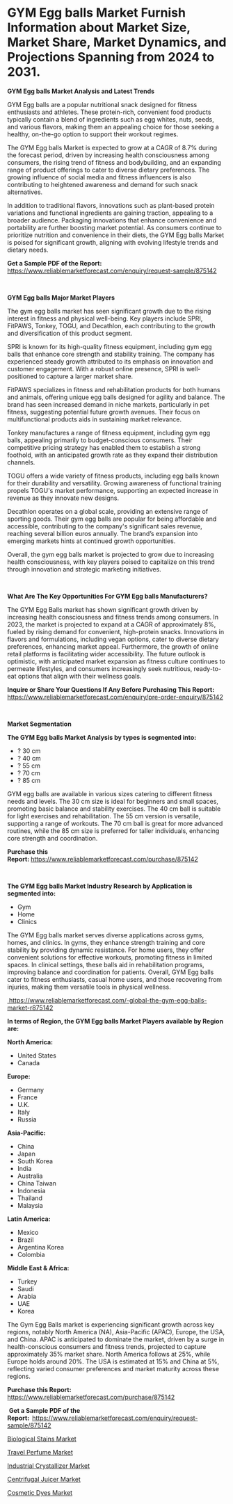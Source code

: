 <p><h1>GYM Egg balls Market Furnish Information about Market Size, Market Share, Market Dynamics, and Projections Spanning from 2024 to 2031.</h1></p><p><strong>GYM Egg balls Market Analysis and Latest Trends</strong></p>
<p><p>GYM Egg balls are a popular nutritional snack designed for fitness enthusiasts and athletes. These protein-rich, convenient food products typically contain a blend of ingredients such as egg whites, nuts, seeds, and various flavors, making them an appealing choice for those seeking a healthy, on-the-go option to support their workout regimes.</p><p>The GYM Egg balls Market is expected to grow at a CAGR of 8.7% during the forecast period, driven by increasing health consciousness among consumers, the rising trend of fitness and bodybuilding, and an expanding range of product offerings to cater to diverse dietary preferences. The growing influence of social media and fitness influencers is also contributing to heightened awareness and demand for such snack alternatives.</p><p>In addition to traditional flavors, innovations such as plant-based protein variations and functional ingredients are gaining traction, appealing to a broader audience. Packaging innovations that enhance convenience and portability are further boosting market potential. As consumers continue to prioritize nutrition and convenience in their diets, the GYM Egg balls Market is poised for significant growth, aligning with evolving lifestyle trends and dietary needs.</p></p>
<p><strong>Get a Sample PDF of the Report:&nbsp;</strong> <a href="https://www.reliablemarketforecast.com/enquiry/request-sample/875142">https://www.reliablemarketforecast.com/enquiry/request-sample/875142</a></p>
<p>&nbsp;</p>
<p><strong>GYM Egg balls Major Market Players</strong></p>
<p><p>The gym egg balls market has seen significant growth due to the rising interest in fitness and physical well-being. Key players include SPRI, FitPAWS, Tonkey, TOGU, and Decathlon, each contributing to the growth and diversification of this product segment.</p><p>SPRI is known for its high-quality fitness equipment, including gym egg balls that enhance core strength and stability training. The company has experienced steady growth attributed to its emphasis on innovation and customer engagement. With a robust online presence, SPRI is well-positioned to capture a larger market share.</p><p>FitPAWS specializes in fitness and rehabilitation products for both humans and animals, offering unique egg balls designed for agility and balance. The brand has seen increased demand in niche markets, particularly in pet fitness, suggesting potential future growth avenues. Their focus on multifunctional products aids in sustaining market relevance.</p><p>Tonkey manufactures a range of fitness equipment, including gym egg balls, appealing primarily to budget-conscious consumers. Their competitive pricing strategy has enabled them to establish a strong foothold, with an anticipated growth rate as they expand their distribution channels.</p><p>TOGU offers a wide variety of fitness products, including egg balls known for their durability and versatility. Growing awareness of functional training propels TOGU's market performance, supporting an expected increase in revenue as they innovate new designs.</p><p>Decathlon operates on a global scale, providing an extensive range of sporting goods. Their gym egg balls are popular for being affordable and accessible, contributing to the company's significant sales revenue, reaching several billion euros annually. The brand’s expansion into emerging markets hints at continued growth opportunities.</p><p>Overall, the gym egg balls market is projected to grow due to increasing health consciousness, with key players poised to capitalize on this trend through innovation and strategic marketing initiatives.</p></p>
<p>&nbsp;</p>
<p><strong>What Are The Key Opportunities For GYM Egg balls Manufacturers?</strong></p>
<p><p>The GYM Egg Balls market has shown significant growth driven by increasing health consciousness and fitness trends among consumers. In 2023, the market is projected to expand at a CAGR of approximately 8%, fueled by rising demand for convenient, high-protein snacks. Innovations in flavors and formulations, including vegan options, cater to diverse dietary preferences, enhancing market appeal. Furthermore, the growth of online retail platforms is facilitating wider accessibility. The future outlook is optimistic, with anticipated market expansion as fitness culture continues to permeate lifestyles, and consumers increasingly seek nutritious, ready-to-eat options that align with their wellness goals.</p></p>
<p><strong>Inquire or Share Your Questions If Any Before Purchasing This Report:</strong> <a href="https://www.reliablemarketforecast.com/enquiry/pre-order-enquiry/875142">https://www.reliablemarketforecast.com/enquiry/pre-order-enquiry/875142</a></p>
<p>&nbsp;</p>
<p><strong>Market Segmentation</strong></p>
<p><strong>The GYM Egg balls Market Analysis by types is segmented into:</strong></p>
<p><ul><li>? 30 cm</li><li>? 40 cm</li><li>? 55 cm</li><li>? 70 cm</li><li>? 85 cm</li></ul></p>
<p><p>GYM egg balls are available in various sizes catering to different fitness needs and levels. The 30 cm size is ideal for beginners and small spaces, promoting basic balance and stability exercises. The 40 cm ball is suitable for light exercises and rehabilitation. The 55 cm version is versatile, supporting a range of workouts. The 70 cm ball is great for more advanced routines, while the 85 cm size is preferred for taller individuals, enhancing core strength and coordination.</p></p>
<p><strong>Purchase this Report:&nbsp;</strong><a href="https://www.reliablemarketforecast.com/purchase/875142">https://www.reliablemarketforecast.com/purchase/875142</a></p>
<p>&nbsp;</p>
<p><strong>The GYM Egg balls Market Industry Research by Application is segmented into:</strong></p>
<p><ul><li>Gym</li><li>Home</li><li>Clinics</li></ul></p>
<p><p>The GYM Egg balls market serves diverse applications across gyms, homes, and clinics. In gyms, they enhance strength training and core stability by providing dynamic resistance. For home users, they offer convenient solutions for effective workouts, promoting fitness in limited spaces. In clinical settings, these balls aid in rehabilitation programs, improving balance and coordination for patients. Overall, GYM Egg balls cater to fitness enthusiasts, casual home users, and those recovering from injuries, making them versatile tools in physical wellness.</p></p>
<p><a href="https://www.reliablemarketforecast.com/-global-the-gym-egg-balls-market-r875142">&nbsp;https://www.reliablemarketforecast.com/-global-the-gym-egg-balls-market-r875142</a></p>
<p><strong>In terms of Region, the GYM Egg balls Market Players available by Region are:</strong></p>
<p>
    <p> <strong> North America: </strong>
        <ul>
            <li>United States</li>
            <li>Canada</li>
        </ul>
        </p> 
    <p> <strong> Europe: </strong>
        <ul>
            <li>Germany</li>
            <li>France</li>
            <li>U.K.</li>
            <li>Italy</li>
            <li>Russia</li>
        </ul>
        </p> 
    <p> <strong> Asia-Pacific: </strong>
        <ul>
            <li>China</li>
            <li>Japan</li>
            <li>South Korea</li>
            <li>India</li>
            <li>Australia</li>
            <li>China Taiwan</li>
            <li>Indonesia</li>
            <li>Thailand</li>
            <li>Malaysia</li>
        </ul>
        </p> 
    <p> <strong> Latin America: </strong>
        <ul>
            <li>Mexico</li>
            <li>Brazil</li>
            <li>Argentina Korea</li>
            <li>Colombia</li>
        </ul>
        </p> 
    <p> <strong> Middle East & Africa: </strong>
        <ul>
            <li>Turkey</li>
            <li>Saudi</li>
            <li>Arabia</li>
            <li>UAE</li>
            <li>Korea</li>
        </ul>
    </p>
    </p>
<p><p>The Gym Egg Balls market is experiencing significant growth across key regions, notably North America (NA), Asia-Pacific (APAC), Europe, the USA, and China. APAC is anticipated to dominate the market, driven by a surge in health-conscious consumers and fitness trends, projected to capture approximately 35% market share. North America follows at 25%, while Europe holds around 20%. The USA is estimated at 15% and China at 5%, reflecting varied consumer preferences and market maturity across these regions.</p></p>
<p><strong>Purchase this Report: </strong><a href="https://www.reliablemarketforecast.com/purchase/875142">https://www.reliablemarketforecast.com/purchase/875142</a></p>
<p>&nbsp;<strong>Get a Sample PDF of the Report:&nbsp;&nbsp;</strong><a href="https://www.reliablemarketforecast.com/enquiry/request-sample/875142">https://www.reliablemarketforecast.com/enquiry/request-sample/875142</a></p>
<p><strong></strong></p>
<p><p><a href="https://issuu.com/reportprime-2/docs/biological-stains-market-size-2030._bfa0b7daccbfe7">Biological Stains Market</a></p><p><a href="https://medium.com/@amanda.hamilton54645/the-travel-perfume-market-prioritizes-cost-control-and-efficiency-enhancement-054ed7d30fca">Travel Perfume Market</a></p><p><a href="https://www.linkedin.com/pulse/industrial-crystallizer-market-insights-products-regional-analysis-7cpuf?trackingId=OAr3R4iETdmfL19IeX2kjA%3D%3D">Industrial Crystallizer Market</a></p><p><a href="https://medium.com/@amanda.hamilton54645/in-the-centrifugal-juicer-market-the-main-focus-is-on-keeping-costs-low-and-getting-the-most-out-6f7410fff5a9">Centrifugal Juicer Market</a></p><p><a href="https://issuu.com/reportprime-2/docs/cosmetic-dyes-market-size-2030.pptx_bc87a3f2d900d2">Cosmetic Dyes Market</a></p></p>